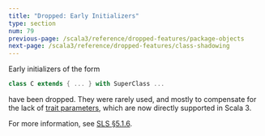 ```yaml
---
title: "Dropped: Early Initializers"
type: section
num: 79
previous-page: /scala3/reference/dropped-features/package-objects
next-page: /scala3/reference/dropped-features/class-shadowing
---
```


Early initializers of the form

```scala
class C extends { ... } with SuperClass ...
```

have been dropped. They were rarely used, and mostly to compensate for the lack of
[trait parameters](../other-new-features/trait-parameters.html), which are now directly supported in Scala 3.

For more information, see [SLS §5.1.6](https://www.scala-lang.org/files/archive/spec/2.13/05-classes-and-objects.html#early-definitions).
